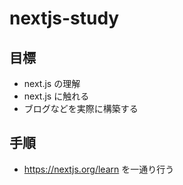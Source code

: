 # nextjs-study

## 目標

- next.js の理解
- next.js に触れる
- ブログなどを実際に構築する

## 手順

- https://nextjs.org/learn を一通り行う
